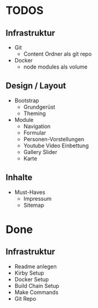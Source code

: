 # TODOS
## Infrastruktur
- Git
  - Content Ordner als git repo
- Docker
  - node modules als volume

## Design / Layout
- Bootstrap
  - Grundgerüst
  - Theming
- Module
  - Navigation
  - Formular
  - Personen-Vorstellungen
  - Youtube Video Einbettung
  - Gallery Slider
  - Karte

## Inhalte
- Must-Haves
  - Impressum
  - Sitemap

# Done
## Infrastruktur
- Readme anlegen
- Kirby Setup
- Docker Setup
- Build Chain Setup
- Make Commands
- Git Repo